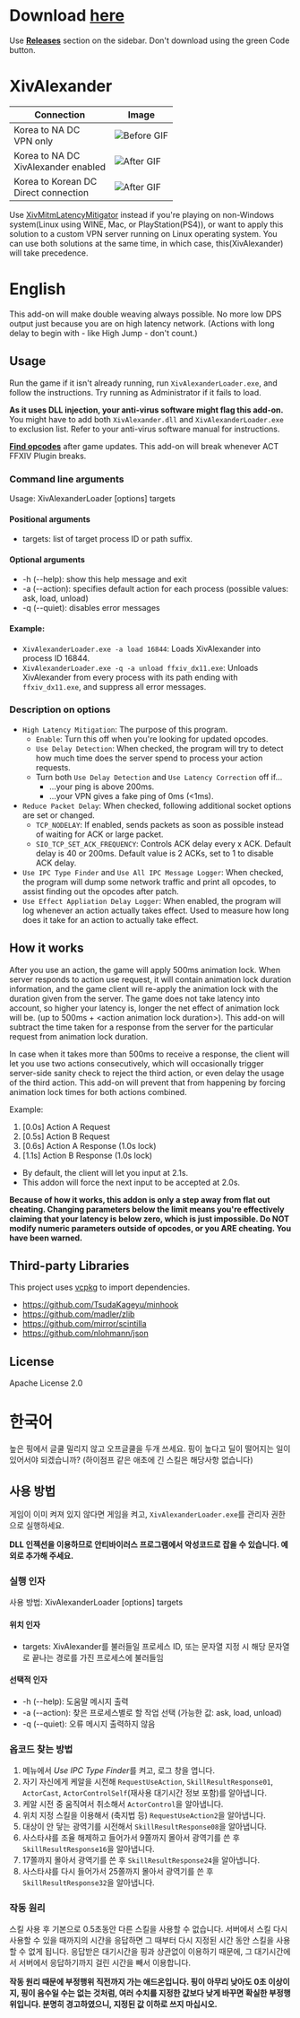 # Download [here](https://github.com/Soreepeong/XivAlexander/releases)
Use [**Releases**](https://github.com/Soreepeong/XivAlexander/releases) section on the sidebar. Don't download using the green Code button.

# XivAlexander
| Connection | Image |
| --- | --- |
| Korea to NA DC<br />VPN only | ![Before GIF](https://github.com/Soreepeong/XivAlexander/raw/main/Graphics/before.gif) |
| Korea to NA DC<br />XivAlexander enabled | ![After GIF](https://github.com/Soreepeong/XivAlexander/raw/main/Graphics/after.gif) | 
| Korea to Korean DC<br />Direct connection | ![After GIF](https://github.com/Soreepeong/XivAlexander/raw/main/Graphics/ref.gif) | 

Use [XivMitmLatencyMitigator](https://github.com/Soreepeong/XivMitmLatencyMitigator) instead if you're playing on non-Windows system(Linux using WINE, Mac, or PlayStation(PS4)), or want to apply this solution to a custom VPN server running on Linux operating system. You can use both solutions at the same time, in which case, this(XivAlexander) will take precedence.

# English
This add-on will make double weaving always possible. No more low DPS output just because you are on high latency network. (Actions with long delay to begin with - like High Jump - don't count.)

## Usage
Run the game if it isn't already running, run `XivAlexanderLoader.exe`, and follow the instructions. Try running as Administrator if it fails to load.

**As it uses DLL injection, your anti-virus software might flag this add-on.**
You might have to add both `XivAlexander.dll` and `XivAlexanderLoader.exe` to exclusion list.
Refer to your anti-virus software manual for instructions.

**[Find opcodes](https://github.com/Soreepeong/XivAlexander/wiki/How-to-find-opcodes)** after game updates. This add-on will break whenever ACT FFXIV Plugin breaks.

### Command line arguments
Usage: XivAlexanderLoader [options] targets

#### Positional arguments
* targets: list of target process ID or path suffix.

#### Optional arguments
* -h (--help): show this help message and exit
* -a (--action): specifies default action for each process (possible values: ask, load, unload)
* -q (--quiet): disables error messages

#### Example:
* `XivAlexanderLoader.exe -a load 16844`: Loads XivAlexander into process ID 16844.
* `XivAlexanderLoader.exe -q -a unload ffxiv_dx11.exe`: Unloads XivAlexander from every process with its path ending with `ffxiv_dx11.exe`, and suppress all error messages.

### Description on options
* `High Latency Mitigation`: The purpose of this program.
  * `Enable`: Turn this off when you're looking for updated opcodes.
  * `Use Delay Detection`: When checked, the program will try to detect how much time does the server spend to process your action requests.
  * Turn both `Use Delay Detection` and `Use Latency Correction` off if...
    * ...your ping is above 200ms.
    * ...your VPN gives a fake ping of 0ms (&lt;1ms).
* `Reduce Packet Delay`: When checked, following additional socket options are set or changed. 
  * `TCP_NODELAY`: If enabled, sends packets as soon as possible instead of waiting for ACK or large packet.
  * `SIO_TCP_SET_ACK_FREQUENCY`: Controls ACK delay every x ACK. Default delay is 40 or 200ms. Default value is 2 ACKs, set to 1 to disable ACK delay.
* `Use IPC Type Finder` and `Use All IPC Message Logger`: When checked, the program will dump some network traffic and print all opcodes, to assist finding out the opcodes after patch.
* `Use Effect Appliation Delay Logger`: When enabled, the program will log whenever an action actually takes effect. Used to measure how long does it take for an action to actually take effect. 
   
## How it works
After you use an action, the game will apply 500ms animation lock. 
When server responds to action use request, it will contain animation lock duration information, and the game client will re-apply the animation lock with the duration given from the server.
The game does not take latency into account, so higher your latency is, longer the net effect of animation lock will be. (up to 500ms + &lt;action animation lock duration&gt;).
This add-on will subtract the time taken for a response from the server for the particular request from animation lock duration.

In case when it takes more than 500ms to receive a response, the client will let you use two actions consecutively, which will occasionally trigger server-side sanity check to reject the third action, or even delay the usage of the third action.
This add-on will prevent that from happening by forcing animation lock times for both actions combined.

Example:
1. [0.0s] Action A Request
2. [0.5s] Action B Request
3. [0.6s] Action A Response (1.0s lock)
4. [1.1s] Action B Response (1.0s lock)
* By default, the client will let you input at 2.1s.
* This addon will force the next input to be accepted at 2.0s.

**Because of how it works, this addon is only a step away from flat out cheating. Changing parameters below the limit means you're effectively claiming that your latency is below zero, which is just impossible. Do NOT modify numeric parameters outside of opcodes, or you ARE cheating. You have been warned.**

## Third-party Libraries
This project uses [vcpkg](https://github.com/microsoft/vcpkg) to import dependencies.

* https://github.com/TsudaKageyu/minhook
* https://github.com/madler/zlib
* https://github.com/mirror/scintilla
* https://github.com/nlohmann/json

## License
Apache License 2.0

# 한국어
높은 핑에서 글쿨 밀리지 않고 오프글쿨을 두개 쓰세요. 핑이 높다고 딜이 떨어지는 일이 있어서야 되겠습니까? (하이점프 같은 애초에 긴 스킬은 해당사항 없습니다)

## 사용 방법
게임이 이미 켜져 있지 않다면 게임을 켜고, `XivAlexanderLoader.exe`를 관리자 권한으로 실행하세요.

**DLL 인젝션을 이용하므로 안티바이러스 프로그램에서 악성코드로 잡을 수 있습니다. 예외로 추가해 주세요.**

### 실행 인자
사용 방법: XivAlexanderLoader [options] targets

#### 위치 인자
* targets: XivAlexander를 불러들일 프로세스 ID, 또는 문자열 지정 시 해당 문자열로 끝나는 경로를 가진 프로세스에 불러들임

#### 선택적 인자
* -h (--help): 도움말 메시지 출력
* -a (--action): 찾은 프로세스별로 할 작업 선택 (가능한 값: ask, load, unload)
* -q (--quiet): 오류 메시지 출력하지 않음

### 옵코드 찾는 방법
1. 메뉴에서 *Use IPC Type Finder*를 켜고, 로그 창을 엽니다.
2. 자기 자신에게 케알을 시전해 `RequestUseAction`, `SkillResultResponse01`, `ActorCast`, `ActorControlSelf`(재사용 대기시간 정보 포함)를 알아냅니다.
3. 케알 시전 중 움직여서 취소해서 `ActorControl`을 알아냅니다.
4. 위치 지정 스킬을 이용해서 (축지법 등) `RequestUseAction2`을 알아냅니다.
5. 대상이 안 닿는 광역기를 시전해서 `SkillResultResponse08`을 알아냅니다.
6. 사스타샤를 조율 해제하고 들어가서 9쫄까지 몰아서 광역기를 쓴 후 `SkillResultResponse16`을 알아냅니다.
7. 17쫄까지 몰아서 광역기를 쓴 후 `SkillResultResponse24`을 알아냅니다.
8. 사스타샤를 다시 들어가서 25쫄까지 몰아서 광역기를 쓴 후 `SkillResultResponse32`을 알아냅니다.

### 작동 원리
스킬 사용 후 기본으로 0.5초동안 다른 스킬을 사용할 수 없습니다.
서버에서 스킬 다시 사용할 수 있을 때까지의 시간을 응답하면 그 때부터 다시 지정된 시간 동안 스킬을 사용할 수 없게 됩니다.
응답받은 대기시간을 핑과 상관없이 이용하기 때문에, 그 대기시간에서 서버에서 응답하기까지 걸린 시간을 빼서 이용합니다.

**작동 원리 때문에 부정행위 직전까지 가는 애드온입니다. 핑이 아무리 낮아도 0초 이상이지, 핑이 음수일 수는 없는 것처럼, 여러 수치를 지정한 값보다 낮게 바꾸면 확실한 부정행위입니다. 분명히 경고하였으니, 지정된 값 이하로 쓰지 마십시오.**
